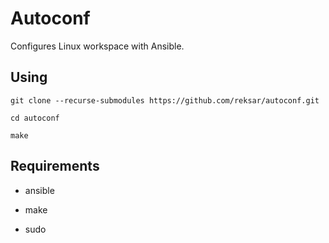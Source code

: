 # Autoconf

Configures Linux workspace with Ansible.

## Using

```
git clone --recurse-submodules https://github.com/reksar/autoconf.git

cd autoconf

make
```

## Requirements

- ansible

- make

- sudo

